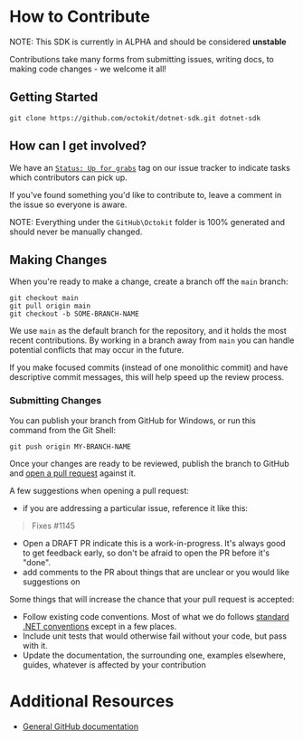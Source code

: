 # How to Contribute

NOTE: This SDK is currently in ALPHA and should be considered **unstable**

Contributions take many forms from submitting issues, writing docs, to making
code changes - we welcome it all!

## Getting Started

`git clone https://github.com/octokit/dotnet-sdk.git dotnet-sdk`

## How can I get involved?

We have an [`Status: Up for grabs`](https://github.com/octokit/dotnet-sdk/labels/Status%3A%20Up%20for%20grabs)
tag on our issue tracker to indicate tasks which contributors can pick up.

If you've found something you'd like to contribute to, leave a comment in the issue
so everyone is aware.

NOTE: Everything under the `GitHub\Octokit` folder is 100% generated and should never be manually changed.

## Making Changes

When you're ready to make a change, create a branch off the `main` branch:

```
git checkout main
git pull origin main
git checkout -b SOME-BRANCH-NAME
```

We use `main` as the default branch for the repository, and it holds the most
recent contributions. By working in a branch away from `main` you can handle
potential conflicts that may occur in the future.

If you make focused commits (instead of one monolithic commit) and have descriptive
commit messages, this will help speed up the review process.

### Submitting Changes

You can publish your branch from GitHub for Windows, or run this command from
the Git Shell:

`git push origin MY-BRANCH-NAME`

Once your changes are ready to be reviewed, publish the branch to GitHub and
[open a pull request](https://help.github.com/articles/using-pull-requests)
against it.

A few suggestions when opening a pull request:

 - if you are addressing a particular issue, reference it like this:

>   Fixes #1145

 - Open a DRAFT PR indicate this is a work-in-progress. It's
   always good to get feedback early, so don't be afraid to open the PR before
   it's "done".
 - add comments to the PR about things that are unclear or you would like
   suggestions on

Some things that will increase the chance that your pull request is accepted:

* Follow existing code conventions. Most of what we do follows [standard .NET
  conventions](https://github.com/dotnet/corefx/blob/master/Documentation/coding-guidelines/coding-style.md) except in a few places.
* Include unit tests that would otherwise fail without your code, but pass with
  it.
* Update the documentation, the surrounding one, examples elsewhere, guides,
  whatever is affected by your contribution

# Additional Resources

* [General GitHub documentation](http://help.github.com/)
